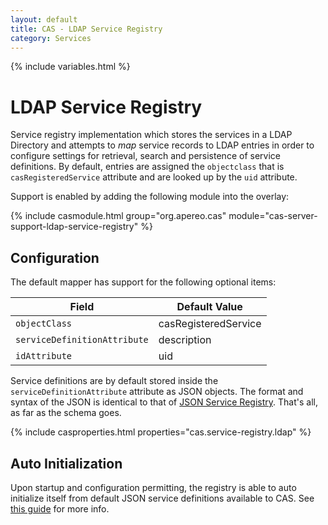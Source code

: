 ```yaml
---
layout: default
title: CAS - LDAP Service Registry
category: Services
---
```


{% include variables.html %}

# LDAP Service Registry

Service registry implementation which stores the services in a LDAP Directory 
and attempts to *map* service records to LDAP entries in order to configure 
settings for retrieval, search and persistence of service definitions. By default, 
entries are assigned the `objectclass` that is `casRegisteredService` attribute and are looked up by the `uid` attribute.

Support is enabled by adding the following module into the overlay:

{% include casmodule.html group="org.apereo.cas" module="cas-server-support-ldap-service-registry" %}

## Configuration

The default mapper has support for the following optional items:

| Field                             | Default Value
|-----------------------------------|---------------------------------------------------
| `objectClass`                     | casRegisteredService
| `serviceDefinitionAttribute`      | description
| `idAttribute`                     | uid

Service definitions are by default stored inside the `serviceDefinitionAttribute` attribute as
JSON objects. The format and syntax of the JSON is identical to that of
[JSON Service Registry](JSON-Service-Management.html). That's all, as far as the schema goes.

{% include casproperties.html properties="cas.service-registry.ldap" %}

## Auto Initialization

Upon startup and configuration permitting, the registry is able to auto initialize itself from default JSON service definitions available to CAS. See [this guide](AutoInitialization-Service-Management.html) for more info.
